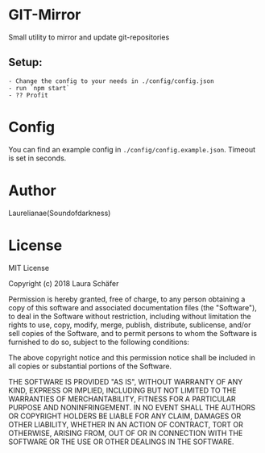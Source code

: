 # GIT-Mirror

Small utility to mirror and update git-repositories

## Setup:
    - Change the config to your needs in ./config/config.json
    - run `npm start`
    - ?? Profit

# Config
You can find an example config in `./config/config.example.json`.
Timeout is set in seconds.

# Author

Laurelianae(Soundofdarkness)


# License

MIT License

Copyright (c) 2018 Laura Schäfer

Permission is hereby granted, free of charge, to any person obtaining a copy
of this software and associated documentation files (the "Software"), to deal
in the Software without restriction, including without limitation the rights
to use, copy, modify, merge, publish, distribute, sublicense, and/or sell
copies of the Software, and to permit persons to whom the Software is
furnished to do so, subject to the following conditions:

The above copyright notice and this permission notice shall be included in all
copies or substantial portions of the Software.

THE SOFTWARE IS PROVIDED "AS IS", WITHOUT WARRANTY OF ANY KIND, EXPRESS OR
IMPLIED, INCLUDING BUT NOT LIMITED TO THE WARRANTIES OF MERCHANTABILITY,
FITNESS FOR A PARTICULAR PURPOSE AND NONINFRINGEMENT. IN NO EVENT SHALL THE
AUTHORS OR COPYRIGHT HOLDERS BE LIABLE FOR ANY CLAIM, DAMAGES OR OTHER
LIABILITY, WHETHER IN AN ACTION OF CONTRACT, TORT OR OTHERWISE, ARISING FROM,
OUT OF OR IN CONNECTION WITH THE SOFTWARE OR THE USE OR OTHER DEALINGS IN THE
SOFTWARE.

